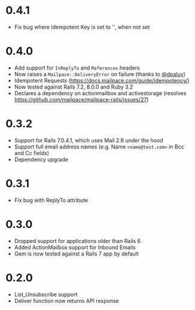 # 0.4.1

- Fix bug where Idempotent Key is set to '', when not set

# 0.4.0

- Add support for `InReplyTo` and `References` headers
- Now raises a `Mailpace::DeliveryError` on failure (thanks to [@dpaluy](https://github.com/dpaluy))
- Idempotent Requests (https://docs.mailpace.com/guide/idempotency/)
- Now tested against Rails 7.2, 8.0.0 and Ruby 3.2
- Declares a dependency on actionmailbox and activestorage (resolves https://github.com/mailpace/mailpace-rails/issues/27) 

# 0.3.2

- Support for Rails 7.0.4.1, which uses Mail 2.8 under the hood
- Support full email address names (e.g. Name `<name@test.com>` in Bcc and Cc fields)
- Dependency upgrade

# 0.3.1

- Fix bug with ReplyTo attribute

# 0.3.0

- Dropped support for applications older than Rails 6
- Added ActionMailbox support for Inbound Emails
- Gem is now tested against a Rails 7 app by default

# 0.2.0

- List_Unsubscribe support
- Deliver function now returns API response
